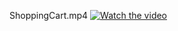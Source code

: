 ShoppingCart.mp4
[![Watch the video](https://raw.githubusercontent.com/username/repository/branch/path/to/thumbnail.jpg)](https://raw.githubusercontent.com/MXNOJBE/ShoppingCart-Kotlin-Compose/blob/master/ShoppingCart.mp4)
